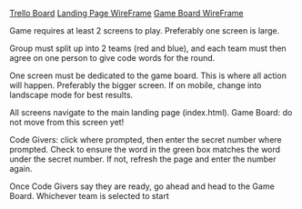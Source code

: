 [Trello Board](https://trello.com/b/M7FSZEet/project-1)
[Landing Page WireFrame](https://wireframe.cc/1RGtIW)
[Game Board WireFrame](https://wireframe.cc/EtHVJS)


Game requires at least 2 screens to play.  Preferably one screen is large.

Group must split up into 2 teams (red and blue), and each team must then agree on one person to give code words for the round.

One screen must be dedicated to the game board.  This is where all action will happen.  Preferably the bigger screen.  If on mobile, change into landscape mode for best results.

All screens navigate to the main landing page (index.html).  Game Board:  do not move from this screen yet!

Code Givers: click where prompted, then enter the secret number where prompted.  Check to ensure the word in the green box matches the word under the secret number.  If not, refresh the page and enter the number again.

Once Code Givers say they are ready, go ahead and head to the Game Board.  Whichever team is selected to start 